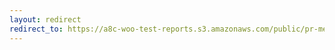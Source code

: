 ```yaml
---
layout: redirect
redirect_to: https://a8c-woo-test-reports.s3.amazonaws.com/public/pr-merge/37295/e2e/index.html
---
```

